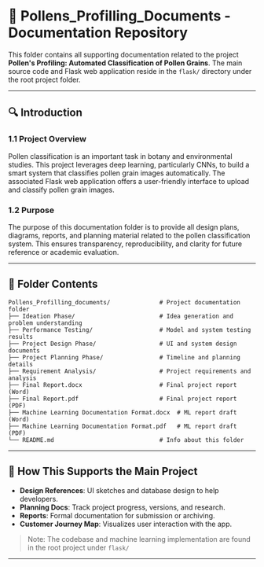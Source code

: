 # 📄 Pollens_Profilling_Documents - Documentation Repository

This folder contains all supporting documentation related to the project **Pollen's Profiling: Automated Classification of Pollen Grains**. The main source code and Flask web application reside in the `flask/` directory under the root project folder.

---

## 🔍 Introduction

### 1.1 Project Overview

Pollen classification is an important task in botany and environmental studies. This project leverages deep learning, particularly CNNs, to build a smart system that classifies pollen grain images automatically. The associated Flask web application offers a user-friendly interface to upload and classify pollen grain images.

### 1.2 Purpose

The purpose of this documentation folder is to provide all design plans, diagrams, reports, and planning material related to the pollen classification system. This ensures transparency, reproducibility, and clarity for future reference or academic evaluation.

---

## 📂 Folder Contents

```
Pollens_Profilling_documents/              # Project documentation folder
├── Ideation Phase/                        # Idea generation and problem understanding
├── Performance Testing/                   # Model and system testing results
├── Project Design Phase/                  # UI and system design documents
├── Project Planning Phase/                # Timeline and planning details
├── Requirement Analysis/                  # Project requirements and analysis
├── Final Report.docx                      # Final project report (Word)
├── Final Report.pdf                       # Final project report (PDF)
├── Machine Learning Documentation Format.docx  # ML report draft (Word)
├── Machine Learning Documentation Format.pdf   # ML report draft (PDF)
└── README.md                              # Info about this folder
```

---

## 🔻 How This Supports the Main Project

- **Design References**: UI sketches and database design to help developers.
- **Planning Docs**: Track project progress, versions, and research.
- **Reports**: Formal documentation for submission or archiving.
- **Customer Journey Map**: Visualizes user interaction with the app.

> Note: The codebase and machine learning implementation are found in the root project under `flask/`

---
